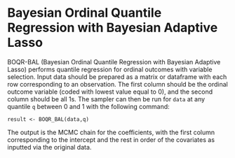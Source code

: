 # Bayesian Ordinal Quantile Regression with Bayesian Adaptive Lasso

BOQR-BAL (Bayesian Ordinal Quantile Regression with Bayesian Adaptive Lasso) performs quantile regression for ordinal outcomes with variable selection. Input data should be prepared as a matrix or dataframe with each row corresponding to an observation. The first column should be the ordinal outcome variable (coded with lowest value equal to 0), and the second column should be all 1s. The sampler can then be run for ```data``` at any quantile ```q``` between 0 and 1 with the following command:

```
result <- BOQR_BAL(data,q)
```

The output is the MCMC chain for the coefficients, with the first column corresponding to the intercept and the rest in order of the covariates as inputted via the original data. 
